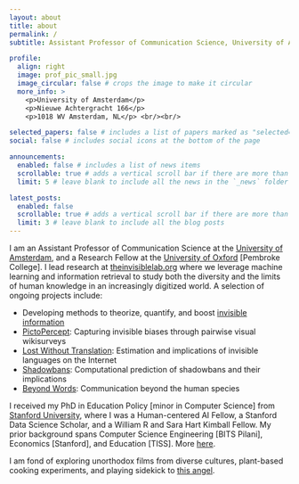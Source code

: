 ```yaml
---
layout: about
title: about
permalink: /
subtitle: Assistant Professor of Communication Science, University of Amsterdam

profile:
  align: right
  image: prof_pic_small.jpg
  image_circular: false # crops the image to make it circular
  more_info: >
    <p>University of Amsterdam</p>
    <p>Nieuwe Achtergracht 166</p>
    <p>1018 WV Amsterdam, NL</p> <br/><br/>

selected_papers: false # includes a list of papers marked as "selected={true}"
social: false # includes social icons at the bottom of the page

announcements:
  enabled: false # includes a list of news items
  scrollable: true # adds a vertical scroll bar if there are more than 3 news items
  limit: 5 # leave blank to include all the news in the `_news` folder

latest_posts:
  enabled: false
  scrollable: true # adds a vertical scroll bar if there are more than 3 new posts items
  limit: 3 # leave blank to include all the blog posts
---
```


I am an Assistant Professor of Communication Science at the [University of Amsterdam](https://www.uva.nl/en/profile/k/h/s.khanna/s.khanna.html), and a Research Fellow at the [University of Oxford](https://www.pmb.ox.ac.uk/person/dr-saurabh-khanna) [Pembroke College]. I lead research at [theinvisiblelab.org](https://theinvisiblelab.org/) where we leverage machine learning and information retrieval to study both the diversity and the limits of human knowledge in an increasingly digitized world. A selection of ongoing projects include:

- Developing methods to theorize, quantify, and boost [invisible information](https://theinvisiblelab.org/)
- [PictoPercept](https://pictopercept.streamlit.app/): Capturing invisible biases through pairwise visual wikisurveys
- [Lost Without Translation](https://invisiblelang.streamlit.app/): Estimation and implications of invisible languages on the Internet
- [Shadowbans](https://github.com/theinvisiblelab/shadowbans): Computational prediction of shadowbans and their implications
- [Beyond Words](https://theinvisiblelab.org/): Communication beyond the human species

I received my PhD in Education Policy [minor in Computer Science] from [Stanford University](https://www.stanford.edu/), where I was a Human-centered AI Fellow, a Stanford Data Science Scholar, and a William R and Sara Hart Kimball Fellow. My prior background spans Computer Science Engineering [BITS Pilani], Economics [Stanford], and Education [TISS]. More <a href="/assets/pdf/CV_Saurabh_Khanna.pdf" target="_blank">here</a>.

I am fond of exploring unorthodox films from diverse cultures, plant-based cooking experiments, and playing sidekick to <a href="/assets/img/coffee.jpeg" target="_blank">this angel</a>.